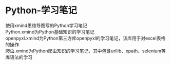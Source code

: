 # Python-学习笔记
使用xmind思维导图写的Python学习笔记  
Python.xmind为Python基础知识的学习笔记  
openpyxl.xmind为Python第三方库openpyxl的学习笔记，该库用于对excel表格的操作  
爬虫.xmind为Python爬虫知识的学习笔记，其中包含urllib、xpath、selenium等库语法的学习  
